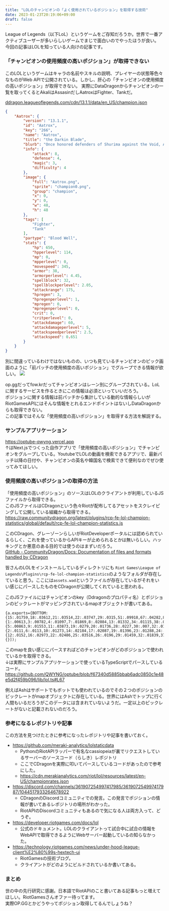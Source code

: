 ```yaml
---
title: "LOLのチャンピオンの「よく使用されているポジション」を取得する技術"
date: 2023-01-23T20:19:06+09:00
draft: false
---
```


League of Legends（以下LoL）というゲームをご存知だろうか。世界で一番アクティブユーザーが多いらしいゲームでまじで面白いのでやったほうが良い。  
今回の記事はLOLを知っている人向けの記事です。

### 「チャンピオンの使用頻度の高いポジション」が取得できない
このLOLというゲームはキャラの名前やスキルの説明、プレイヤーの状態等色々なものがWeb APIで公開されている。しかし、肝心の「チャンピオンの使用頻度の高いポジション」が取得できない。
実際にDataDragonからチャンピオンの一覧を取ってくるとAkaliはAssasinだしAatroxはFighter、Tankだ。

[ddragon.leagueoflegends.com/cdn/13.1.1/data/en_US/champion.json](http://ddragon.leagueoflegends.com/cdn/13.1.1/data/en_US/champion.json)

```json
{
	"Aatrox": {
		"version": "13.1.1",
		"id": "Aatrox",
		"key": "266",
		"name": "Aatrox",
		"title": "the Darkin Blade",
		"blurb": "Once honored defenders of Shurima against the Void, Aatrox and his brethren would eventually become an even greater threat to Runeterra, and were defeated only by cunning mortal sorcery. But after centuries of imprisonment, Aatrox was the first to find...",
		"info": {
			"attack": 8,
			"defense": 4,
			"magic": 3,
			"difficulty": 4
		},
		"image": {
			"full": "Aatrox.png",
			"sprite": "champion0.png",
			"group": "champion",
			"x": 0,
			"y": 0,
			"w": 48,
			"h": 48
		},
		"tags": [
			"Fighter",
			"Tank"
		],
		"partype": "Blood Well",
		"stats": {
			"hp": 650,
			"hpperlevel": 114,
			"mp": 0,
			"mpperlevel": 0,
			"movespeed": 345,
			"armor": 38,
			"armorperlevel": 4.45,
			"spellblock": 32,
			"spellblockperlevel": 2.05,
			"attackrange": 175,
			"hpregen": 3,
			"hpregenperlevel": 1,
			"mpregen": 0,
			"mpregenperlevel": 0,
			"crit": 0,
			"critperlevel": 0,
			"attackdamage": 60,
			"attackdamageperlevel": 5,
			"attackspeedperlevel": 2.5,
			"attackspeed": 0.651
		}
	}
}
```

別に間違っているわけではないものの、いつも見ているチャンピオンのピック画面のように「前パッチの使用頻度の高いポジション」でグループできる情報が欲しい。
![](https://i.gyazo.com/f36b23345310bef3bb938b5150d18b90.jpg)

op.ggだってfow.krだってチャンピオンはレーン別にグループされている。LoLに関するサービスを作るときにこの情報は必須といっていいだろう。  
ポジションに関する情報は前パッチから集計している動的な情報らしいがRiotGamesAPIにはそんな情報をとれるエンドポイントはないしDataDragonからも取得できない。  
この記事ではそんな「使用頻度の高いポジション」を取得する方法を解説する。

### サンプルアプリケーション
https://optube-qwyng.vercel.app  
↑はNext.jsでつくった自作アプリで「使用頻度の高いポジション」でチャンピオンをグループしている。YoutubeでLOLの動画を検索できるアプリで、最新パッチ以降の日付や、チャンピオンの英名や韓国名で検索できて便利なのでぜひ使ってみてほしい。

### 使用頻度の高いポジションの取得の方法
「使用頻度の高いポジション」のソースはLOLのクライアントが利用しているJSファイルから取得できる。  
このJSファイルはCDragonという色々Riotが配布してるアセットをスクレイピングして公開している組織から取得できる。  
https://raw.communitydragon.org/latest/plugins/rcp-fe-lol-champion-statistics/global/default/rcp-fe-lol-champion-statistics.js

このCDragon、グレーゾーンらしいがRiotDeveloperポータルには認められているらしく、これを使っているからAPIキーが止められるとかは無いらしい。ハッキングとか悪意のある目的では使うのはまずいだろう。  
[GitHub - CommunityDragon/Docs: Documentation of files and formats handled by CDragon](https://github.com/CommunityDragon/Docs)

皆さんのLOLをインストールしているディレクトリにも
`Riot Games\League of Legends\Plugins\rcp-fe-lol-champion-statistics`のようなフォルダが存在していると思う。ここには`assets.wad`というファイルが存在しているがそれをいい感じにパースしたものをCDragonが公開してくれていると思われる。

このJSファイルにはチャンピオンのkey（Ddragonのプロパティ名）とポジションのピックレートがマッピングされているmapオブジェクトが書いてある。  

```
{a.exports={BOTTOM:{15:.01759,18:.03612,21:.03514,22:.03747,29:.0315,51:.09918,67:.04282,81:.10527,96:.01197,110:.03929,119:.03307,145:.10065,202:.08399,221:.03265,222:.03872,236:.05258,360:.05495,429:.01279,498:.02021,523:.02099,895:.02},MIDDLE:{1:.00613,3:.00782,4:.01097,7:.01869,8:.02084,13:.01332,34:.01115,38:.03712,39:.0323,41:.01099,42:.00577,45:.01648,50:.01106,55:.04834,61:.00832,68:.00533,69:.00851,84:.04306,90:.01998,91:.01792,99:.02574,103:.02292,105:.01694,110:.01324,112:.03194,115:.00637,127:.01064,131:.01056,134:.02633,136:.00344,142:.01352,157:.06195,163:.00423,166:.01306,238:.06248,245:.01355,246:.01357,268:.01081,517:.03969,518:.00521,711:.02411,777:.04426},JUNGLE:{5:.00863,9:.01553,11:.03873,19:.0279,20:.01736,28:.0227,30:.007,32:.01005,33:.02859,35:.03268,48:.00964,56:.01707,57:.01239,59:.01034,60:.02199,62:.01485,64:.05305,72:.00393,76:.01367,77:.03483,78:.00653,79:.00799,82:.02084,102:.00978,104:.03291,106:.00742,107:.02022,113:.01739,120:.03105,121:.02907,131:.03478,141:.03873,154:.02219,163:.00387,200:.01908,203:.0307,234:.0362,238:.01673,245:.03868,254:.02313,421:.00676,427:.00465,517:.05176,876:.02119},TOP:{2:.0111,6:.0113,10:.01273,14:.02184,17:.02087,19:.01396,23:.01288,24:.03007,27:.01037,31:.01102,36:.04419,39:.02747,41:.04528,54:.01387,58:.01969,68:.00475,75:.02528,79:.00986,82:.03633,83:.0123,84:.01464,85:.00531,86:.0235,92:.02334,98:.01747,106:.0091,114:.04415,122:.04776,126:.01187,133:.00602,150:.01106,157:.01351,164:.0266,223:.01125,240:.00942,266:.05326,420:.02037,516:.01459,777:.02164,875:.03746,887:.01417,897:.03748},SUPPORT:{12:.0152,16:.02973,22:.02486,25:.03516,26:.0196,29:.01459,32:.01839,37:.01648,40:.02234,43:.03578,44:.00747,50:.02761,53:.03705,57:.01161,63:.02242,74:.01677,80:.01283,89:.02397,99:.06711,101:.02288,111:.02979,117:.04216,143:.01677,147:.01724,161:.01218,201:.00885,235:.03293,267:.05159,350:.04175,412:.05621,432:.01635,497:.01434,526:.00825,555:.04461,888:.01887}}},function(){}]);
```

このmapを良い感じにパースすればどのチャンピオンがどのポジションで使われているかを取得できる。  
↓は実際にサンプルアプリケーションで使っているTypeScriptでパースしているコード。
https://github.com/QWYNG/optube/blob/f67340d5885bbab6adc0850c1e48e5d2f459b096/lib/lol.ts#L67

例えばAshはサポートでもボットでも使われているのでその２つのポジションのピックレートがmapオブジェクトに存在している。世界にはAshでトップに行く人間もいるだろうがこのデータには含まれていないようだ。一定以上のピックレートがないと記載されないのだろう。

### 参考になるレポジトリや記事
この方法を見つけたときに参考になったレポジトリや記事を書いておく。
- https://github.com/meraki-analytics/lolstaticdata
  - PythonのRiotAPIラッパーで有名なcassiopeiaが裏でリクエストしているサーバーのソースコード（らしき）レポジトリ
  - ここでCDragonを実際に叩いてパースしているコードがあったので参考にした。
  - https://cdn.merakianalytics.com/riot/lol/resources/latest/en-US/championrates.json
- https://discord.com/channels/361907254997417985/361907254997417987/1044517933264678922
  - CDragonのDiscordコミュニティでの発言。この発言でポジションの情報が書いてあるレポジトリの場所がわかった。
  - RiotAPIのDiscordコミュニティもあるので気になる人は両方入って、どうぞ。
- https://developer.riotgames.com/docs/lol
  - 公式のドキュメント。LOLのクライアントって試合中に試合の情報をWebAPIで取得できるようにWebサーバー起動しているの知らなかった。
- https://technology.riotgames.com/news/under-hood-league-client%E2%80%99s-hextech-ui
  - RiotGamesの技術ブログ。
  - クライアントがどのようにビルドされているか書いてある。

### まとめ
世の中の先行研究に感謝。日本語でRiotAPIのこと書いてある記事もっと増えてほしい。RiotGamesさんオファー待ってます。  
実際OP.GGとかどうやってポジション取得してるんでしょうね？
